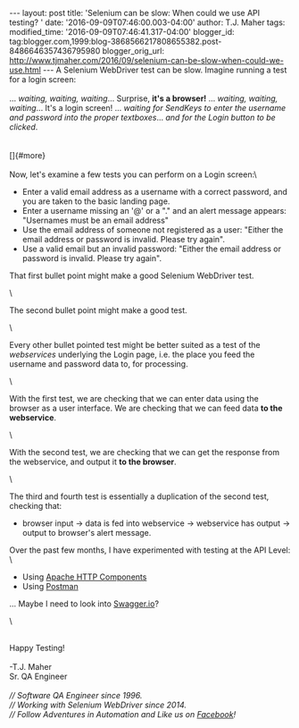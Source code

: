 \-\-- layout: post title: \'Selenium can be slow: When could we use API
testing? \' date: \'2016-09-09T07:46:00.003-04:00\' author: T.J. Maher
tags: modified\_time: \'2016-09-09T07:46:41.317-04:00\' blogger\_id:
tag:blogger.com,1999:blog-3868566217808655382.post-8486646357436795980
blogger\_orig\_url:
http://www.tjmaher.com/2016/09/selenium-can-be-slow-when-could-we-use.html
\-\-- A Selenium WebDriver test can be slow. Imagine running a test for
a login screen:\
\
\... *waiting, waiting, waiting*\... Surprise, **it\'s a browser!** \...
*waiting, waiting, waiting*\... It\'s a login screen! \... *waiting for
SendKeys to enter the username and password into the proper
textboxes*\... *and for the Login button to be clicked*.\
\
\
[]{#more}\
\
Now, let\'s examine a few tests you can perform on a Login screen:\

-   Enter a valid email address as a username with a correct password,
    and you are taken to the basic landing page. 
-   Enter a username missing an \'@\' or a \".\" and an alert message
    appears: \"Usernames must be an email address\" 
-   Use the email address of someone not registered as a user: \"Either
    the email address or password is invalid. Please try again\". 
-   Use a valid email but an invalid password: \"Either the email
    address or password is invalid. Please try again\". 

<div>

That first bullet point might make a good Selenium WebDriver test. 

</div>

<div>

\

</div>

<div>

The second bullet point might make a good test. 

</div>

<div>

\

</div>

<div>

Every other bullet pointed test might be better suited as a test of the
*webservices* underlying the Login page, i.e. the place you feed the
username and password data to, for processing. 

</div>

<div>

\

</div>

<div>

With the first test, we are checking that we can enter data using the
browser as a user interface. We are checking that we can feed data **to
the webservice**.

</div>

<div>

\

</div>

<div>

With the second test, we are checking that we can get the response from
the webservice, and output it **to the browser**.  

</div>

<div>

\

</div>

<div>

The third and fourth test is essentially a duplication of the second
test, checking that:

</div>

<div>

-   browser input -\> data is fed into webservice -\> webservice has
    output -\> output to browser\'s alert message. 

<div>

Over the past few months, I have experimented with testing at the API
Level:\
\

-   Using [Apache HTTP
    Components](http://www.tjmaher.com/2016/02/coming-up-how-to-work-with-rest-apis.html)
-   Using
    [Postman](http://www.tjmaher.com/2016/07/introduction-to-api-testing-with.html)

<div>

\... Maybe I need to look into [Swagger.io](http://swagger.io/)? 

</div>

</div>

</div>

<div>

\

</div>

\
Happy Testing!\
\
-T.J. Maher\
Sr. QA Engineer\
\
*// Software QA Engineer since 1996.\
// Working with Selenium WebDriver since 2014.\
// Follow Adventures in Automation and Like us on
[Facebook](https://www.facebook.com/AdventuresInAutomation/)!*
